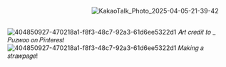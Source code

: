  ︎︎ ︎︎ ︎︎ ︎︎ ︎︎ ︎︎︎ ︎︎ ︎︎ ︎︎ ︎︎ ︎︎ ︎︎ ︎︎ ︎︎ ︎︎ ︎︎ ︎︎ ︎︎ ︎︎ ︎︎ ︎︎ ︎︎ ︎︎ ︎︎ ︎︎︎ ︎︎ ︎︎ ︎︎ ︎︎ ︎︎︎ ︎︎ ︎︎ ︎ ︎︎ ︎︎ ︎︎ ︎︎ ︎︎ ︎︎ ︎︎ ︎︎ ︎︎︎ ︎︎ ︎︎ ︎︎ ︎︎ ︎︎ ︎ ![KakaoTalk_Photo_2025-04-05-21-39-42](https://github.com/user-attachments/assets/ba4be2da-3628-46e5-9a44-ac07fad3b73e)


︎︎ ︎︎ ︎︎ ︎︎ ︎︎ ︎︎ ︎︎ ︎︎︎ ︎︎ ︎︎ ︎︎ ︎︎ ︎︎ ︎︎ ︎︎ ︎︎ ︎︎ ︎︎ ︎︎ ︎︎ ︎︎ ︎︎ ︎︎ ︎︎ ︎︎︎ ︎︎ ︎︎ ︎ ︎︎ ︎︎ ︎︎ ︎︎ ︎︎ ︎︎ ︎︎ ︎︎ ︎︎ ︎︎ ︎︎ ︎︎ ︎︎︎ ︎︎ ︎︎ ︎︎ ︎︎ ︎︎ ︎︎ ︎︎ ︎︎![404850927-470218a1-f8f3-48c7-92a3-61d6ee5322d1](https://github.com/user-attachments/assets/0350682b-f893-416d-aa05-dea16befff8a) 𝐴𝑟𝑡 𝑐𝑟𝑒𝑑𝑖𝑡 𝑡𝑜 _ 𝑃𝑢𝑧𝑤𝑜𝑜 𝑜𝑛 𝑃𝑖𝑛𝑡𝑒𝑟𝑒𝑠𝑡
![404850927-470218a1-f8f3-48c7-92a3-61d6ee5322d1](https://github.com/user-attachments/assets/0350682b-f893-416d-aa05-dea16befff8a) 𝑀𝑎𝑘𝑖𝑛𝑔 𝑎 𝑠𝑡𝑟𝑎𝑤𝑝𝑎𝑔𝑒!
︎︎ ︎︎ ︎︎ ︎︎ ︎︎ ︎︎ ︎︎ ︎︎ ︎︎ ︎︎︎ ︎︎ ︎︎ ︎︎ ︎︎ ︎︎︎ ︎︎ ︎︎ ︎
